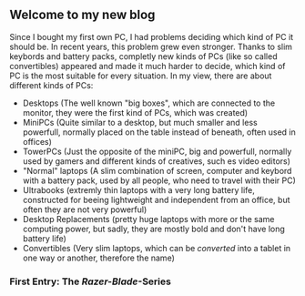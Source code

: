## Welcome to my new blog

Since I bought my first own PC, I had problems deciding which kind of PC it should be. In recent years, this problem grew even stronger. Thanks to slim keybords and battery packs, completly new kinds of PCs (like so called convertibles) appeared and made it much harder to decide, which kind of PC is the most suitable for every situation. In my view, there are about different kinds of PCs:

- Desktops (The well known "big boxes", which are connected to the monitor, they were the first kind of PCs, which was created)
- MiniPCs (Quite similar to a desktop, but much smaller and less powerfull, normally placed on the table instead of beneath, often used in offices)
- TowerPCs (Just the opposite of the miniPC, big and powerfull, normally used by gamers and different kinds of creatives, such es video editors)
- "Normal" laptops (A slim combination of screen, computer and keybord with a battery pack, used by all people, who need to travel with their PC)
- Ultrabooks (extremly thin laptops with a very long battery life, constructed for beeing lightweight and independent from an office, but often they are not very powerful)
- Desktop Replacements (pretty huge laptops with more or the same computing power, but sadly, they are mostly bold and don't have long battery life)
- Convertibles (Very slim laptops, which can be _converted_ into a tablet in one way or another, therefore the name)

### First Entry: The _Razer-Blade_-Series
